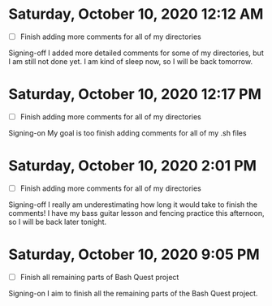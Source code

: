 # Saturday, October 10, 2020 12:12 AM
- [ ] Finish adding more comments for all of my directories

Signing-off I added more detailed comments for some of my directories, but I am still not done yet. I am kind of sleep now, so I will be back tomorrow. 

# Saturday, October 10, 2020 12:17 PM
- [ ] Finish adding more comments for all of my directories

Signing-on My goal is too finish adding comments for all of my .sh files

# Saturday, October 10, 2020 2:01 PM
- [ ] Finish adding more comments for all of my directories

Signing-off I really am underestimating how long it would take to finish the comments! I have my bass guitar lesson and fencing practice this afternoon, so I will be back later tonight.

# Saturday, October 10, 2020 9:05 PM
- [ ] Finish all remaining parts of Bash Quest project

Signing-on I aim to finish all the remaining parts of the Bash Quest project.


